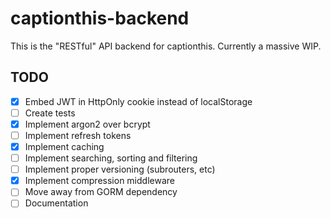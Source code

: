 # captionthis-backend

This is the "RESTful" API backend for captionthis. Currently a massive WIP. 

## TODO

- [x] Embed JWT in HttpOnly cookie instead of localStorage
- [ ] Create tests
- [x] Implement argon2 over bcrypt
- [ ] Implement refresh tokens
- [x] Implement caching
- [ ] Implement searching, sorting and filtering
- [ ] Implement proper versioning (subrouters, etc)
- [x] Implement compression middleware
- [ ] Move away from GORM dependency
- [ ] Documentation
